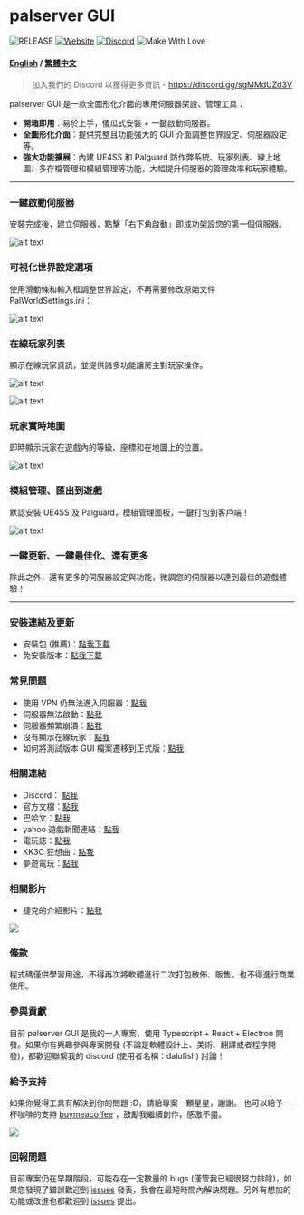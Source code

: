 # palserver GUI

![RELEASE](https://img.shields.io/badge/RELEASE-1.0.3-green)
[![Website](https://img.shields.io/badge/website-click-blue)](https://dalufishes-team.gitbook.io/palserver-gui-en)
[![Discord](https://img.shields.io/badge/discord-click-blue)](https://discord.gg/sgMMdUZd3V)
![Make With Love](https://img.shields.io/badge/make_with_%E2%9D%A4%EF%B8%8F-white)

#### [English](/README_EN.md) / [繁體中文](/README.md)

> 加入我們的 Discord 以獲得更多資訊 - https://discord.gg/sgMMdUZd3V

palserver GUI 是一款全圖形化介面的專用伺服器架設、管理工具：

- **開箱即用**：易於上手，傻瓜式安裝 + 一鍵啟動伺服器。
- **全圖形化介面**：提供完整且功能強大的 GUI 介面調整世界設定、伺服器設定等。
- **強大功能擴展**：內建 UE4SS 和 Palguard 防作弊系統、玩家列表、線上地圖、多存檔管理和模組管理等功能，大幅提升伺服器的管理效率和玩家體驗。

---

### 一鍵啟動伺服器

安裝完成後，建立伺服器，點擊「右下角啟動」即成功架設您的第一個伺服器。

![alt text](/readme/menu.png)

### 可視化世界設定選項

使用滑動條和輸入框調整世界設定，不再需要修改原始文件 PalWorldSettings.ini：

![alt text](/readme/worldsettings.png)

### 在線玩家列表

顯示在線玩家資訊，並提供諸多功能讓房主對玩家操作。

![alt text](/readme/playerlist.png)

![alt text](/readme/playeraction.png)

### 玩家實時地圖

即時顯示玩家在遊戲內的等級、座標和在地圖上的位置。

![alt text](/readme/onlinemap.png)

### 模組管理、匯出到遊戲

默認安裝 UE4SS 及 Palguard，模組管理面板，一鍵打包到客戶端！

![alt text](/readme/mod.png)

### 一鍵更新、一鍵最佳化、還有更多

除此之外，還有更多的伺服器設定與功能，微調您的伺服器以達到最佳的遊戲體驗！

---

### 安裝連結及更新

- 安裝包 (推薦)：[點我下載](https://github.com/Dalufishe/palserver-GUI/releases/download/1.0.3/1.0.3-palserver-gui.exe)
- 免安裝版本：[點我下載](https://github.com/Dalufishe/palserver-GUI/releases/download/1.0.3/unpack-1.0.3-palserver-gui.zip)

### 常見問題

- 使用 VPN 仍無法進入伺服器：[點我](https://dalufishes-team.gitbook.io/palserver-gui/faq/shi-yong-vpn-reng-wu-fa-jin-ru-si-fu-qi)
- 伺服器無法啟動：[點我](https://dalufishes-team.gitbook.io/palserver-gui/faq/si-fu-qi-wu-fa-qi-dong)
- 伺服器頻繁崩潰：[點我](https://dalufishes-team.gitbook.io/palserver-gui/faq/si-fu-qi-bin-fan-beng-kui)
- 沒有顯示在線玩家：[點我](https://dalufishes-team.gitbook.io/palserver-gui/faq/mei-you-xian-shi-zai-xian-wan-jia)
- 如何將測試版本 GUI 檔案遷移到正式版：[點我](https://dalufishes-team.gitbook.io/palserver-gui/faq/ce-shi-ban-ben-gui-dang-an-qian-yi-dao-zheng-shi-ban)

### 相關連結

- Discord： [點我](https://discord.gg/sgMMdUZd3V)
- 官方文檔：[點我](https://dalufishes-team.gitbook.io/palserver-gui)
- 巴哈文：[點我](https://forum.gamer.com.tw/C.php?bsn=71458&snA=2043)
- yahoo 遊戲新聞連結：[點我](https://tw.news.yahoo.com/palserver-gui-041354287.html)
- 電玩誌：[點我](https://gank.fanpiece.com/animeradio/%E5%8F%B0%E7%81%A3%E5%A4%A7%E7%A5%9E%E5%89%B5-%E5%B9%BB%E7%8D%B8%E5%B8%95%E9%AD%AF-%E4%B8%80%E9%8D%B5%E9%96%8B%E8%A8%AD%E4%BC%BA%E6%9C%8D%E5%99%A8-%E5%B7%A5%E5%85%B7-%E5%85%A7%E5%BB%BA%E7%B9%81%E4%B8%AD-%E5%9C%96%E5%83%8FUI-c1452714.html)
- KK3C 狂想曲：[點我](https://kkplay3c.net/steam-pal-server-gui/)
- 夢遊電玩：[點我](https://www.game735.com/forum.php?mod=viewthread&tid=388027&extra=page%3D1&ordertype=1)

### 相關影片

- 捷克的介紹影片：[點我](https://youtu.be/8Vq7uANT0Eo?si=-nH9lkUpsk7DgMW8)

<a href="https://youtu.be/8Vq7uANT0Eo?si=-nH9lkUpsk7DgMW8" target="_blank">
<img src="https://i.ytimg.com/vi_webp/8Vq7uANT0Eo/maxresdefault.webp"/>
</a>

### 條款

程式碼僅供學習用途，不得再次將軟體進行二次打包散佈、販售。也不得進行商業使用。

### 參與貢獻

目前 palserver GUI 是我的一人專案，使用 Typescript + React + Electron 開發。如果你有興趣參與專案開發 (不論是軟體設計上、美術、翻譯或者程序開發)，都歡迎聯繫我的 discord (使用者名稱：dalufish) 討論！

### 給予支持

如果你覺得工具有解決到你的問題 :D，請給專案一顆星星，謝謝。
也可以給予一杯咖啡的支持 [buymeacoffee](https://www.buymeacoffee.com/dalufish) ，鼓勵我繼續創作，感激不盡。

<a href="https://www.buymeacoffee.com/Dalufish"><img src="https://img.buymeacoffee.com/button-api/?text=Buy me a coffee&emoji=&slug=Dalufish&button_colour=FFDD00&font_colour=000000&font_family=Comic&outline_colour=000000&coffee_colour=ffffff" /></a>

### 回報問題

目前專案仍在早期階段，可能存在一定數量的 bugs (僅管我已經很努力排除)，如果您發現了錯誤歡迎到 [issues](https://github.com/Dalufishe/palserver-GUI/issues) 發表，我會在最短時間內解決問題。另外有想加的功能或改進也都歡迎到 [issues](https://github.com/Dalufishe/palserver-GUI/issues) 提出。
